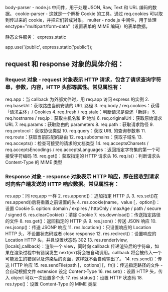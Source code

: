 body-parser - node.js 中间件，用于处理 JSON, Raw, Text 和 URL 编码的数据。
cookie-parser - 这就是一个解析 Cookie 的工具。通过 req.cookies 可以取到传过来的 cookie，并把它们转成对象。
multer - node.js 中间件，用于处理 enctype="multipart/form-data"（设置表单的 MIME 编码）的表单数据。

静态文件服务： express.static

app.use('/public', express.static('public'));

## request 和 response 对象的具体介绍：

### Request 对象 - request 对象表示 HTTP 请求，包含了请求查询字符串，参数，内容，HTTP 头部等属性。常见属性有：

req.app：当 callback 为外部文件时，用 req.app 访问 express 的实例 2.
req.baseUrl：获取路由当前安装的 URL 路径 3.
req.body / req.cookies：获得「请求主体」/ Cookies 4.
req.fresh / req.stale：判断请求是否还「新鲜」 5.
req.hostname / req.ip：获取主机名和 IP 地址 6.
req.originalUrl：获取原始请求 URL 7.
req.params：获取路由的 parameters 8.
req.path：获取请求路径 9.
req.protocol：获取协议类型 10.
req.query：获取 URL 的查询参数串 11.
req.route：获取当前匹配的路由 12.
req.subdomains：获取子域名 13.
req.accepts()：检查可接受的请求的文档类型 14.
req.acceptsCharsets / req.acceptsEncodings / req.acceptsLanguages：返回指定字符集的第一个可接受字符编码 15.
req.get()：获取指定的 HTTP 请求头 16.
req.is()：判断请求头 Content-Type 的 MIME 类型

### Response 对象 - response 对象表示 HTTP 响应，即在接收到请求时向客户端发送的 HTTP 响应数据。常见属性有：

res.app：同 req.app 一样 2.
res.append()：追加指定 HTTP 头 3.
res.set()在 res.append()后将重置之前设置的头 4.
res.cookie(name，value [，option])：设置 Cookie 5.
opition: domain / expires / httpOnly / maxAge / path / secure / signed 6.
res.clearCookie()：清除 Cookie 7.
res.download()：传送指定路径的文件 8.
res.get()：返回指定的 HTTP 头 9.
res.json()：传送 JSON 响应 10.
res.jsonp()：传送 JSONP 响应 11.
res.location()：只设置响应的 Location HTTP 头，不设置状态码或者 close response 12.
res.redirect()：设置响应的 Location HTTP 头，并且设置状态码 302 13.
res.render(view,[locals],callback)：渲染一个 view，同时向 callback 传递渲染后的字符串，如果在渲染过程中有错误发生 next(err)将会被自动调用。callback 将会被传入一个可能发生的错误以及渲染后的页面，这样就不会自动输出了。 14.
res.send()：传送 HTTP 响应 15.
res.sendFile(path [，options] [，fn])：传送指定路径的文件 -会自动根据文件 extension 设定 Content-Type 16.
res.set()：设置 HTTP 头，传入 object 可以一次设置多个头 17.
res.status()：设置 HTTP 状态码 18.
res.type()：设置 Content-Type 的 MIME 类型

